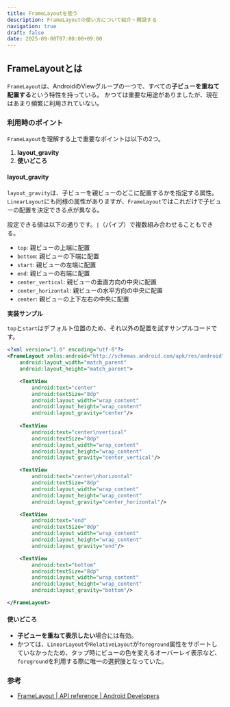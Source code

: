 ```yaml
---
title: FrameLayoutを使う
description: FrameLayoutの使い方について紹介・開設する
navigation: true
draft: false
date: 2025-09-08T07:00:00+09:00
---
```



## FrameLayoutとは

`FrameLayout`は、AndroidのViewグループの一つで、すべての**子ビューを重ねて配置する**という特性を持っている。
かつては重要な用途がありましたが、現在はあまり頻繁に利用されていない。

### 利用時のポイント

`FrameLayout`を理解する上で重要なポイントは以下の2つ。

1.  **layout\_gravity**
2.  **使いどころ**

#### layout\_gravity

`layout_gravity`は、子ビューを親ビューのどこに配置するかを指定する属性。
`LinearLayout`にも同様の属性がありますが、`FrameLayout`ではこれだけで子ビューの配置を決定できる点が異なる。

設定できる値は以下の通りです。`|`（パイプ）で複数組み合わせることもできる。

  * `top`: 親ビューの上端に配置
  * `bottom`: 親ビューの下端に配置
  * `start`: 親ビューの左端に配置
  * `end`: 親ビューの右端に配置
  * `center_vertical`: 親ビューの垂直方向の中央に配置
  * `center_horizontal`: 親ビューの水平方向の中央に配置
  * `center`: 親ビューの上下左右の中央に配置

**実装サンプル**

`top`と`start`はデフォルト位置のため、それ以外の配置を試すサンプルコードです。

```xml
<?xml version="1.0" encoding="utf-8"?>
<FrameLayout xmlns:android="http://schemas.android.com/apk/res/android"
    android:layout_width="match_parent"
    android:layout_height="match_parent">

    <TextView
        android:text="center"
        android:textSize="8dp"
        android:layout_width="wrap_content"
        android:layout_height="wrap_content"
        android:layout_gravity="center"/>
        
    <TextView
        android:text="center\nvertical"
        android:textSize="8dp"
        android:layout_width="wrap_content"
        android:layout_height="wrap_content"
        android:layout_gravity="center_vertical"/>

    <TextView
        android:text="center\nhorizontal"
        android:textSize="8dp"
        android:layout_width="wrap_content"
        android:layout_height="wrap_content"
        android:layout_gravity="center_horizontal"/>

    <TextView
        android:text="end"
        android:textSize="8dp"
        android:layout_width="wrap_content"
        android:layout_height="wrap_content"
        android:layout_gravity="end"/>

    <TextView
        android:text="bottom"
        android:textSize="8dp"
        android:layout_width="wrap_content"
        android:layout_height="wrap_content"
        android:layout_gravity="bottom"/>

</FrameLayout>
```

#### 使いどころ

- **子ビューを重ねて表示したい**場合には有効。
- かつては、`LinearLayout`や`RelativeLayout`が`foreground`属性をサポートしていなかったため、タップ時にビューの色を変えるオーバーレイ表示など、`foreground`を利用する際に唯一の選択肢となっていた。

### 参考

 * [FrameLayout | API reference | Android Developers](https://developer.android.com/reference/android/widget/FrameLayout)